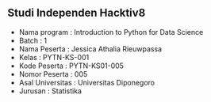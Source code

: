 ## Studi Independen Hacktiv8
- Nama program : Introduction to Python for Data Science
- Batch : 1
- Nama Peserta : Jessica Athalia Rieuwpassa
- Kelas : PYTN-KS-001
- Kode Peserta : PYTN-KS01-005
- Nomor Peserta : 005
- Asal Universitas : Universitas Diponegoro
- Jurusan : Statistika
